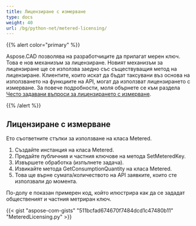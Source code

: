 ```yaml
---
title: Лицензиране с измерване
type: docs
weight: 40
url: /bg/python-net/metered-licensing/
---
```


{{% alert color="primary" %}}

Aspose.CAD позволява на разработчиците да прилагат мерен ключ. Това е нов механизъм за лицензиране. Новият механизъм за лицензиране ще се използва заедно със съществуващия метод на лицензиране. Клиентите, които искат да бъдат таксувани въз основа на използването на функциите на API, могат да използват лицензирането с измерване. За повече подробности, моля обърнете се към раздела [Често задавани въпроси за лицензирането с измерване](https://purchase.aspose.com/faqs/licensing/metered).

{{% /alert %}}
## **Лицензиране с измерване**
Ето съответните стъпки за използване на класа Metered.

1. Създайте инстанция на класа Metered.
1. Предайте публичния и частния ключове на метода SetMeteredKey.
1. Извършете обработка (изпълнете задача).
1. Извикайте метода GetConsumptionQuantity на класа Metered.
1. Това ще върне сумата/количеството на API заявките, които сте използвали до момента.

По-долу е показан примерен код, който илюстрира как да се зададат общественият и частния метриран ключ.

{{< gist "aspose-com-gists" "511bcfad674670f7484dcd1c47480b11" "MeteredLicensing.py" >}}
